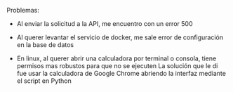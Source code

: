 Problemas:

- Al enviar la solicitud a la API, me encuentro con un error 500

- Al querer levantar el servicio de docker, me sale error de configuración en la base de datos

- En linux, al querer abrir una calculadora por terminal o consola, tiene permisos mas robustos para que no se ejecuten
La solución que le di fue usar la calculadora de Google Chrome abriendo la interfaz mediante el script en Python
